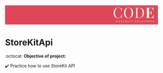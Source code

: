 
![Image](https://github.com/AnatoliyOstapenko/ToDoList/blob/main/ToDoList/Assets.xcassets/CODE256.imageset/CODE256.png)

# StoreKitApi


:octocat:  **Objective of project:**

:heavy_check_mark:  Practice how to use StoreKit API

